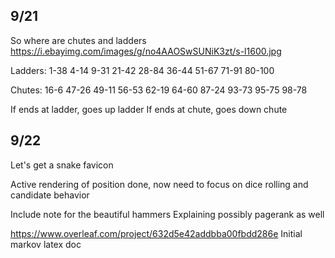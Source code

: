 ## 9/21

So where are chutes and ladders
https://i.ebayimg.com/images/g/no4AAOSwSUNiK3zt/s-l1600.jpg

Ladders:
1-38
4-14
9-31
21-42
28-84
36-44
51-67
71-91
80-100

Chutes:
16-6
47-26
49-11
56-53
62-19
64-60
87-24
93-73
95-75
98-78

If ends at ladder, goes up ladder
If ends at chute, goes down chute


## 9/22
Let's get a snake favicon

Active rendering of position done, now need to focus on dice rolling and candidate behavior

Include note for the beautiful hammers
Explaining possibly pagerank as well

https://www.overleaf.com/project/632d5e42addbba00fbdd286e
Initial markov latex doc